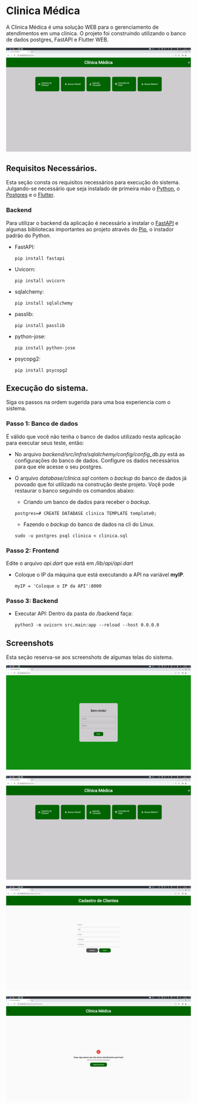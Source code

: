 # __Clinica Médica__

A Clinica Médica é uma solução WEB para o gerenciamento de atendimentos em uma clinica. O projeto foi construindo utilizando o banco de dados postgres, FastAPI e Flutter WEB. 

![Login](screenshots/home.png)

## __Requisitos Necessários__.

  Esta seção consta os requisitos necessários para execução do sistema. Julgando-se necessário que seja instalado de primeira mão o [Python](https://www.python.org/downloads/), o [Postgres](https://www.postgresql.org/) e o [Flutter](https://flutter.dev/).

### __Backend__
  
  Para utilizar o backend da aplicação é necessário a instalar o [FastAPI](https://fastapi.tiangolo.com/pt/) e algumas bibliotecas importantes ao projeto através do [Pip](https://pypi.org/project/pip/), o instador padrão do Python.
  
  
  - FastAPI: 

      ~~~linux
      pip install fastapi
      ~~~
      
  - Uvicorn: 

      ~~~linux
      pip install uvicorn
      ~~~
  
  - sqlalchemy: 

      ~~~linux
      pip install sqlalchemy
      ~~~
        
  - passlib: 

      ~~~linux
      pip install passlib
      ~~~  
  - python-jose: 

      ~~~linux
      pip install python-jose
      ~~~
  - psycopg2: 

      ~~~linux
      pip install psycopg2
      ~~~


## __Execução do sistema__.

Siga os passos na ordem sugerida para uma boa experiencia com o sistema.

### __Passo 1: Banco de dados__
É válido que você não tenha o banco de dados utilizado nesta aplicação para executar seus teste, então:

- No arquivo *backend/src/infra/sqlalchemy/config/config_db.py* está as configurações do banco de dados. Configure os dados necessários para que ele acesse o seu postgres.

- O arquivo *database/clinica.sql* contem o *backup* do banco de dados já povoado que foi utilizado na construção deste projeto. Voçê pode restaurar o banco seguindo os comandos abaixo:

    - Criando um banco de dados para receber o *backup*.

    ~~~ postgres
    postgres=# CREATE DATABASE clinica TEMPLATE template0;
    ~~~

    - Fazendo o *backup* do banco de dados na cli do Linux.

    ~~~postgres
    sudo -u postgres psql clinica < clinica.sql
    ~~~
### Passo 2: __Frontend__

Edite o arquivo *api.dart* que está em */lib/api/api.dart*

- Coloque o IP da máquina que está executando a API na variável __myIP__.

    ~~~linux
    myIP = 'Coloque o IP da API':8000
    ~~~

### Passo 3: __Backend__

- Executar API: Dentro da pasta do /backend faça:

    ~~~linux
    python3 -m uvicorn src.main:app --reload --host 0.0.0.0
    ~~~

## __Screenshots__

Esta seção reserva-se aos screenshots de algumas telas do sistema.

![Login](screenshots/login.png)

![Login](screenshots/home.png)

![Login](screenshots/register.png)

![Login](screenshots/atendimentosHoje.png)